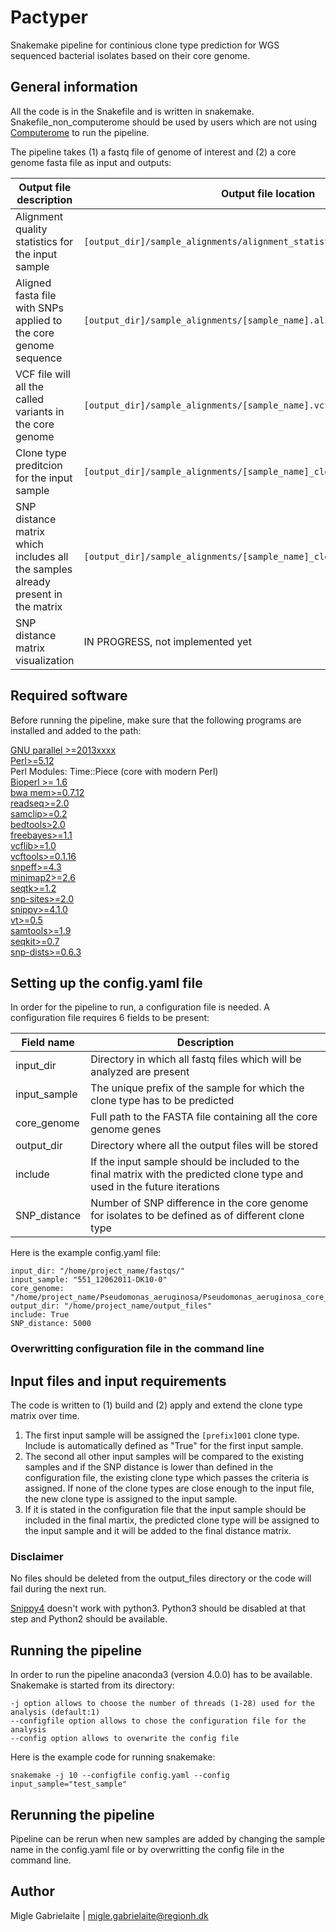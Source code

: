 # Pactyper
Snakemake pipeline for continious clone type prediction for WGS sequenced bacterial isolates based on their core genome.

## General information

All the code is in the Snakefile and is written in snakemake. Snakefile_non_computerome should be used by users which are not using [Computerome](https://www.computerome.dk/) to run the pipeline.

The pipeline takes (1) a fastq file of genome of interest and (2) a core genome fasta file as input and outputs:

Output file description | Output file location
------------ | ------------
Alignment quality statistics for the input sample | `[output_dir]/sample_alignments/alignment_statistics.txt`
Aligned fasta file with SNPs applied to the core genome sequence | `[output_dir]/sample_alignments/[sample_name].aligned.fa`
VCF file will all the called variants in the core genome | `[output_dir]/sample_alignments/[sample_name].vcf.gz`
Clone type preditcion for the input sample | `[output_dir]/sample_alignments/[sample_name]_clonetype_summary.txt`
SNP distance matrix which includes all the samples already present in the matrix | `[output_dir]/sample_alignments/[sample_name]_clonetype_snp_distances.txt`
SNP distance matrix visualization | IN PROGRESS, not implemented yet


## Required software

Before running the pipeline, make sure that the following programs are installed and added to the path:

[GNU parallel >=2013xxxx](https://www.gnu.org/software/parallel/) <br/>
[Perl>=5.12](https://www.perl.org/) <br/>
Perl Modules: Time::Piece (core with modern Perl) <br/>
[Bioperl >= 1.6](https://bioperl.org/) <br/>
[bwa mem>=0.7.12](http://bio-bwa.sourceforge.net/)<br/>
[readseq>=2.0](http://iubio.bio.indiana.edu/soft/molbio/readseq/java/)<br/>
[samclip>=0.2](https://github.com/tseemann/samclip)<br/>
[bedtools>2.0](https://bedtools.readthedocs.io/en/latest/)<br/>
[freebayes>=1.1](https://github.com/ekg/freebayes)<br/>
[vcflib>=1.0](https://github.com/vcflib/vcflib)<br/>
[vcftools>=0.1.16](http://vcftools.sourceforge.net/)<br/>
[snpeff>=4.3](http://snpeff.sourceforge.net/)<br/>
[minimap2>=2.6](https://github.com/lh3/minimap2)<br/>
[seqtk>=1.2](https://github.com/lh3/seqtk)<br/>
[snp-sites>=2.0](https://github.com/sanger-pathogens/snp-sites)<br/>
[snippy>=4.1.0](https://github.com/tseemann/snippy)<br/>
[vt>=0.5](https://genome.sph.umich.edu/wiki/Vt)<br/>
[samtools>=1.9](http://www.htslib.org/doc/samtools.html)<br/>
[seqkit>=0.7](https://bioinf.shenwei.me/seqkit/)<br/>
[snp-dists>=0.6.3](https://github.com/tseemann/snp-dists)

## Setting up the config.yaml file

In order for the pipeline to run, a configuration file is needed. A configuration file requires 6 fields to be present:

Field name | Description
------------ | ------------
input_dir | Directory in which all fastq files which will be analyzed are present
input_sample | The unique prefix of the sample for which the clone type has to be predicted
core_genome | Full path to the FASTA file containing all the core genome genes
output_dir | Directory where all the output files will be stored
include | If the input sample should be included to the final matrix with the predicted clone type and used in the future iterations
SNP_distance | Number of SNP difference in the core genome for isolates to be defined as of different clone type


Here is the example config.yaml file:

```
input_dir: "/home/project_name/fastqs/"
input_sample: "551_12062011-DK10-0"
core_genome: "/home/project_name/Pseudomonas_aeruginosa/Pseudomonas_aeruginosa_core_genome.fasta"
output_dir: "/home/project_name/output_files"
include: True
SNP_distance: 5000

```
### Overwritting configuration file in the command line


## Input files and input requirements

The code is written to (1) build and (2) apply and extend the clone type matrix over time.

1. The first input sample will be assigned the `[prefix]001` clone type. Include is automatically defined as "True" for the first input sample.
2. The second all other input samples will be compared to the existing samples and if the SNP distance is lower than defined in the configuration file, the existing clone type which passes the criteria is assigned. If none of the clone types are close enough to the input file, the new clone type is assigned to the input sample.
3. If it is stated in the configuration file that the input sample should be included in the final martix, the predicted clone type will be assigned to the input sample and it will be added to the final distance matrix.

### Disclaimer

No files should be deleted from the output_files directory or the code will fail during the next run. 

[Snippy4](https://github.com/tseemann/snippy) doesn't work with python3. Python3 should be disabled at that step and Python2 should be available. 

## Running the pipeline

In order to run the pipeline anaconda3 (version 4.0.0) has to be available. Snakemake is started from its directory:

```
-j option allows to choose the number of threads (1-28) used for the analysis (default:1)
--configfile option allows to chose the configuration file for the analysis
--config option allows to overwrite the config file
```

Here is the example code for running snakemake:

```
snakemake -j 10 --configfile config.yaml --config input_sample="test_sample"

```


## Rerunning the pipeline

Pipeline can be rerun when new samples are added by changing the sample name in the config.yaml file or by overwritting the config file in the command line.

## Author

Migle Gabrielaite | migle.gabrielaite@regionh.dk

